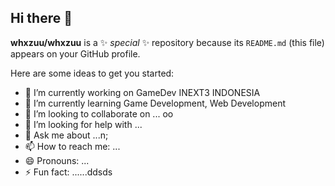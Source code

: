 ## Hi there 👋

**whxzuu/whxzuu** is a ✨ _special_ ✨ repository because its `README.md` (this file) appears on your GitHub profile.

Here are some ideas to get you started:

- 🔭 I’m currently working on GameDev INEXT3 INDONESIA
- 🌱 I’m currently learning Game Development, Web Development
- 👯 I’m looking to collaborate on ...  oo
- 🤔 I’m looking for help with ...
- 💬 Ask me about ...n;
- 📫 How to reach me: ...
- 😄 Pronouns: ...
- ⚡ Fun fact: ......ddsds

